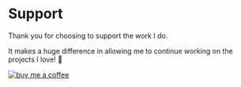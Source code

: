 # Support

Thank you for choosing to support the work I do.

It makes a huge difference in allowing me to continue working on the projects I love! 🎉


[![buy me a coffee](https://img.buymeacoffee.com/button-api/?text=Buy+me+a+coffee&slug=waynegong&button_colour=0078d4&font_colour=ffffff&font_family=Cookie&outline_colour=ffffff&coffee_colour=ffffff)](https://www.buymeacoffee.com/waynegong)
